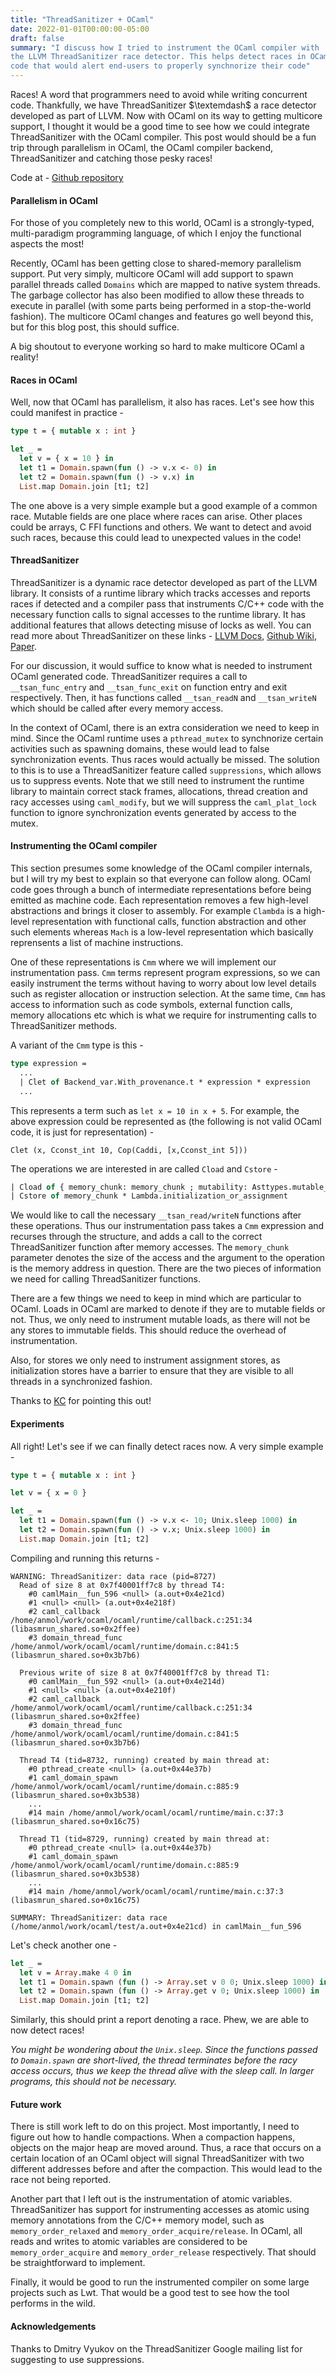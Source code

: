 ```yaml
---
title: "ThreadSanitizer + OCaml"
date: 2022-01-01T00:00:00-05:00
draft: false
summary: "I discuss how I tried to instrument the OCaml compiler with
the LLVM ThreadSanitizer race detector. This helps detect races in OCaml
code that would alert end-users to properly synchnorize their code"
---
```


Races! A word that programmers need to avoid while writing concurrent code.
Thankfully, we have ThreadSanitizer $\textemdash$ a race detector developed as
part of LLVM. Now with OCaml on its way to getting multicore support, I thought
it would be a good time to see how we could integrate ThreadSanitizer with the
OCaml compiler. This post would should be a fun trip through parallelism in
OCaml, the OCaml compiler backend, ThreadSanitizer and catching those pesky races!

Code at - [Github repository](https://github.com/anmolsahoo25/ocaml/tree/multicore-pr+tsan)

#### Parallelism in OCaml

For those of you completely new to this world, OCaml is a strongly-typed,
multi-paradigm programming language, of which I enjoy the functional aspects
the most!

Recently, OCaml has been getting close to shared-memory parallelism support.
Put very simply, multicore OCaml will add support to spawn parallel threads
called `Domains` which are mapped to native system threads. The garbage
collector has also been modified to allow these threads to execute in parallel
(with some parts being performed in a stop-the-world fashion). The multicore
OCaml changes and features go well beyond this, but for this blog post, this
should suffice.

A big shoutout to everyone working so hard to make multicore OCaml a reality!

#### Races in OCaml

Well, now that OCaml has parallelism, it also has races. Let's see how this
could manifest in practice - 

```ocaml
type t = { mutable x : int }

let _ =
  let v = { x = 10 } in
  let t1 = Domain.spawn(fun () -> v.x <- 0) in
  let t2 = Domain.spawn(fun () -> v.x) in
  List.map Domain.join [t1; t2]
```

The one above is a very simple example but a good example of a common race.
Mutable fields are one place where races can arise. Other places could be
arrays, C FFI functions and others. We want to detect and avoid such races,
because this could lead to unexpected values in the code!

#### ThreadSanitizer
ThreadSanitizer is a dynamic race detector developed as part of the LLVM library.
It consists of a runtime library which tracks accesses and reports races if
detected and a compiler pass that instruments C/C++ code with the necessary
function calls to signal accesses to the runtime library. It has additional features
that allows detecting misuse of locks as well. You can read more about
ThreadSanitizer on these links - [LLVM Docs](https://clang.llvm.org/docs/ThreadSanitizer.html),
[Github Wiki](https://github.com/google/sanitizers/wiki/ThreadSanitizerCppManual),
[Paper](https://static.googleusercontent.com/media/research.google.com/en//pubs/archive/35604.pdf).

For our discussion, it would suffice to know what is needed to instrument OCaml
generated code. ThreadSanitizer requires a call to `__tsan_func_entry` and
`__tsan_func_exit` on function entry and exit respectively. Then, it has functions
called `__tsan_readN` and `__tsan_writeN` which should be called after every
memory access.

In the context of OCaml, there is an extra consideration we need to keep in
mind. Since the OCaml runtime uses a `pthread_mutex` to synchnorize certain
activities such as spawning domains, these would lead to false synchronization
events. Thus races would actually be missed. The solution to this is to use a
ThreadSanitizer feature called `suppressions`, which allows us to suppress
events. Note that we still need to instrument the runtime library to maintain
correct stack frames, allocations, thread creation and racy accesses using
`caml_modify`, but we will suppress the `caml_plat_lock` function to ignore
synchronization events generated by access to the mutex.

#### Instrumenting the OCaml compiler

This section presumes some knowledge of the OCaml compiler internals, but I
will try my best to explain so that everyone can follow along. OCaml code goes
through a bunch of intermediate representations before being emitted as machine
code. Each representation removes a few high-level abstractions and brings it
closer to assembly. For example `Clambda` is a high-level representation with
functional calls, function abstraction and other such elements whereas `Mach`
is a low-level representation which basically reprensents a list of machine
instructions.

One of these representations is `Cmm` where we will implement our
instrumentation pass. `Cmm` terms represent program
expressions, so we can easily instrument the terms without having to worry
about low level details such as register allocation or instruction selection.
At the same time, `Cmm` has access to information such as code symbols,
external function calls, memory allocations etc which is what we require for
instrumenting calls to ThreadSanitizer methods.

A variant of the `Cmm` type is this - 

```ocaml
type expression =
  ...
  | Clet of Backend_var.With_provenance.t * expression * expression
  ...
```

This represents a term such as `let x = 10 in x + 5`.
For example, the above expression could be represented as (the following is not
valid OCaml code, it is just for representation) - 

```
Clet (x, Cconst_int 10, Cop(Caddi, [x,Cconst_int 5]))
```

The operations we are interested in are called `Cload` and `Cstore` -

```ocaml
| Cload of { memory_chunk: memory_chunk ; mutability: Asttypes.mutable_flag ; is_atomic: bool }
| Cstore of memory_chunk * Lambda.initialization_or_assignment
```

We would like to call the necessary `__tsan_read/writeN` functions after these
operations. Thus our instrumentation pass takes a `Cmm` expression and recurses
through the structure, and adds a call to the correct ThreadSanitizer function
after memory accesses. The `memory_chunk` parameter denotes the size of the access
and the argument to the operation is the memory address in question. There are the
two pieces of information we need for calling ThreadSanitizer functions. 

There are a few things we need to keep in mind which are particular to OCaml.
Loads in OCaml are marked to denote if they are to mutable fields or not. Thus,
we only need to instrument mutable loads, as there will not be any stores to
immutable fields. This should reduce the overhead of instrumentation.

Also, for stores we only need to instrument assignment stores, as
initialization stores have a barrier to ensure that they are visible to all
threads in a synchronized fashion.

Thanks to [KC](https://kcsrk.info) for pointing this out!

#### Experiments
All right! Let's see if we can finally detect races now. A very simple example -

```ocaml
type t = { mutable x : int }

let v = { x = 0 }

let _ =
  let t1 = Domain.spawn(fun () -> v.x <- 10; Unix.sleep 1000) in
  let t2 = Domain.spawn(fun () -> v.x; Unix.sleep 1000) in
  List.map Domain.join [t1; t2]
```

Compiling and running this returns -

```
WARNING: ThreadSanitizer: data race (pid=8727)
  Read of size 8 at 0x7f40001ff7c8 by thread T4:
    #0 camlMain__fun_596 <null> (a.out+0x4e21cd)
    #1 <null> <null> (a.out+0x4e218f)
    #2 caml_callback /home/anmol/work/ocaml/ocaml/runtime/callback.c:251:34 (libasmrun_shared.so+0x2ffee)
    #3 domain_thread_func /home/anmol/work/ocaml/ocaml/runtime/domain.c:841:5 (libasmrun_shared.so+0x3b7b6)

  Previous write of size 8 at 0x7f40001ff7c8 by thread T1:
    #0 camlMain__fun_592 <null> (a.out+0x4e214d)
    #1 <null> <null> (a.out+0x4e210f)
    #2 caml_callback /home/anmol/work/ocaml/ocaml/runtime/callback.c:251:34 (libasmrun_shared.so+0x2ffee)
    #3 domain_thread_func /home/anmol/work/ocaml/ocaml/runtime/domain.c:841:5 (libasmrun_shared.so+0x3b7b6)

  Thread T4 (tid=8732, running) created by main thread at:
    #0 pthread_create <null> (a.out+0x44e37b)
    #1 caml_domain_spawn /home/anmol/work/ocaml/ocaml/runtime/domain.c:885:9 (libasmrun_shared.so+0x3b538)
    ...
    #14 main /home/anmol/work/ocaml/ocaml/runtime/main.c:37:3 (libasmrun_shared.so+0x16c75)

  Thread T1 (tid=8729, running) created by main thread at:
    #0 pthread_create <null> (a.out+0x44e37b)
    #1 caml_domain_spawn /home/anmol/work/ocaml/ocaml/runtime/domain.c:885:9 (libasmrun_shared.so+0x3b538)
    ...
    #14 main /home/anmol/work/ocaml/ocaml/runtime/main.c:37:3 (libasmrun_shared.so+0x16c75)

SUMMARY: ThreadSanitizer: data race (/home/anmol/work/ocaml/test/a.out+0x4e21cd) in camlMain__fun_596
```

Let's check another one -

```ocaml
let _ =
  let v = Array.make 4 0 in
  let t1 = Domain.spawn (fun () -> Array.set v 0 0; Unix.sleep 1000) in
  let t2 = Domain.spawn (fun () -> Array.get v 0; Unix.sleep 1000) in
  List.map Domain.join [t1; t2]
```

Similarly, this should print a report denoting a race. Phew, we are able to
now detect races!

_You might be wondering about the `Unix.sleep`. Since the functions passed
to `Domain.spawn` are short-lived, the thread terminates before the racy access
occurs, thus we keep the thread alive with the sleep call. In larger programs,
this should not be necessary._

#### Future work

There is still work left to do on this project. Most importantly, I need to
figure out how to handle compactions. When a compaction happens, objects on the
major heap are moved around. Thus, a race that occurs on a certain location of
an OCaml object will signal ThreadSanitizer with two different addresses before
and after the compaction. This would lead to the race not being reported.

Another part that I left out is the instrumentation of atomic variables. ThreadSanitizer
has support for instrumenting accesses as atomic using memory annotations from
the C/C++ memory model, such as `memory_order_relaxed` and `memory_order_acquire/release`.
In OCaml, all reads and writes to atomic variables are considered to be
`memory_order_acquire` and `memory_order_release` respectively. That should be
straightforward to implement.

Finally, it would be good to run the instrumented compiler on some large projects
such as Lwt. That would be a good test to see how the tool performs in the wild.

#### Acknowledgements
Thanks to Dmitry Vyukov on the ThreadSanitizer Google mailing list for
suggesting to use suppressions.
